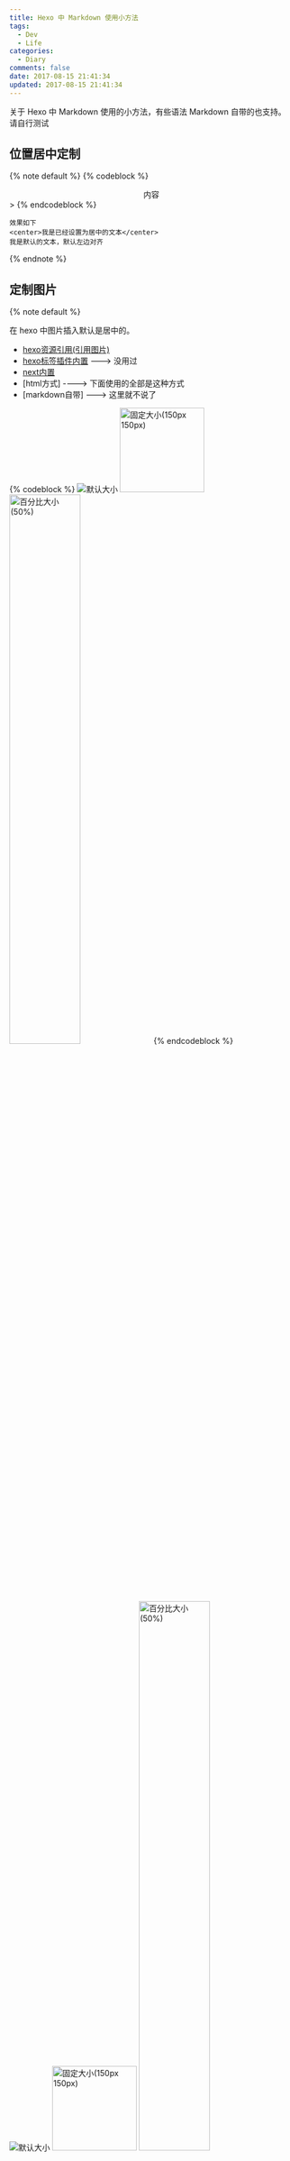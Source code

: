 ```yaml
---
title: Hexo 中 Markdown 使用小方法
tags:
  - Dev
  - Life
categories:
  - Diary
comments: false
date: 2017-08-15 21:41:34
updated: 2017-08-15 21:41:34
---
```


关于 Hexo 中 Markdown 使用的小方法，有些语法 Markdown 自带的也支持。请自行测试

<!-- more -->

##  位置居中定制
{% note default %} 
	{% codeblock %} <center>内容</center>> {% endcodeblock %}
	
	效果如下
	<center>我是已经设置为居中的文本</center>
	我是默认的文本，默认左边对齐


{% endnote %}


## 定制图片

{% note default %}

在 hexo 中图片插入默认是居中的。

- [hexo资源引用(引用图片)](https://hexo.io/zh-cn/docs/asset-folders.html#相对路径引用的标签插件)
- [hexo标签插件内置](https://hexo.io/zh-cn/docs/tag-plugins.html#Image)  ---> 没用过
- [next内置](http://theme-next.iissnan.com/tag-plugins.html#full-width-image)
- [html方式] ----> 下面使用的全部是这种方式
- [markdown自带]  ---> 这里就不说了

<!-- 生成效果的代码块 -->
{% codeblock %}
	<img src="demo.jpg" title="默认大小" />
	<img src="demo.jpg" width="150px" height="150px" title="固定大小(150px 150px)" />
	<img src="demo.jpg" width="50%" height="50%" title="百分比大小(50%)" />
{% endcodeblock %}

<img src="demo.jpg" title="默认大小" />
<img src="demo.jpg" width="150px" height="150px" title="固定大小(150px 150px)" />
<img src="demo.jpg" width="50%" height="50%" title="百分比大小(50%)" />

{% endnote %}


## 字体大小颜色定制

{% note default %}
	{% codeblock %} <center><font size='9px' color='#01B468' face='华文琥珀'>字体大小颜色测试</font></center> {% endcodeblock %}
	<center><font size='9px' color='#01B468' face='华文琥珀'>字体大小颜色测试</font></center>
{% endnote %}


## 首行缩进

{% note default %}
　　我是已经首行缩进的2个字符

	实现方式为输入法切换到全角模式，敲击2下 space 键
	<img src="2017-08-16_181203.png" title="搜狗输入法的状态栏"/>
{% endnote %}


